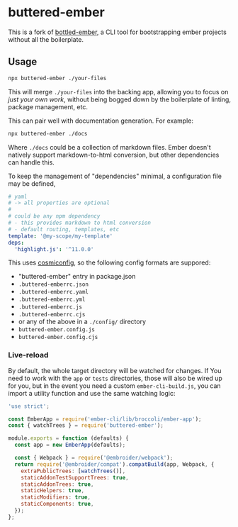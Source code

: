 # buttered-ember

This is a fork of [bottled-ember][upstream], a CLI tool for bootstrapping ember projects without all the boilerplate.

[upstream]: https://github.com/empress/bottled-ember

## Usage

```bash
npx buttered-ember ./your-files
```

This will merge `./your-files` into the backing app, allowing you to focus on _just your own work_, without being bogged down by the boilerplate of linting, package management, etc.

This can pair well with documentation generation.
For example:

```bash
npx buttered-ember ./docs
```

Where `./docs` could be a collection of markdown files.
Ember doesn't natively support markdown-to-html conversion,
but other dependencies can handle this.

To keep the management of "dependencies" minimal,
a configuration file may be defined,

```yaml
# yaml
# -> all properties are optional
#
# could be any npm dependency
# - this provides markdown to html conversion
# - default routing, templates, etc
template: '@my-scope/my-template'
deps:
  'highlight.js': '^11.0.0'
```

This uses [cosmiconfig][gh-cosmiconfig], so the following config formats are suppored:

- "buttered-ember" entry in package.json
- `.buttered-emberrc.json`
- `.buttered-emberrc.yaml`
- `.buttered-emberrc.yml`
- `.buttered-emberrc.js`
- `.buttered-emberrc.cjs`
- or any of the above in a `./config/` directory
- `buttered-ember.config.js`
- `buttered-ember.config.cjs`

[gh-cosmiconfig]: https://github.com/davidtheclark/cosmiconfig

### Live-reload

By default, the whole target directory will be watched for changes.
If You need to work with the `app` or `tests` directories, those will
also be wired up for you, but in the event you need a custom `ember-cli-build.js`,
you can import a utility function and use the same watching logic:

```js
'use strict';

const EmberApp = require('ember-cli/lib/broccoli/ember-app');
const { watchTrees } = require('buttered-ember');

module.exports = function (defaults) {
  const app = new EmberApp(defaults);

  const { Webpack } = require('@embroider/webpack');
  return require('@embroider/compat').compatBuild(app, Webpack, {
    extraPublicTrees: [watchTrees()],
    staticAddonTestSupportTrees: true,
    staticAddonTrees: true,
    staticHelpers: true,
    staticModifiers: true,
    staticComponents: true,
  });
};
```
